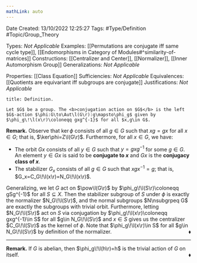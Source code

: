 ```yaml
---
mathLink: auto
---
```


<div class="topSpace"></div>

Date Created: 13/10/2022 12:25:27
Tags: #Type/Definition #Topic/Group_Theory

Types: <i>Not Applicable</i>
Examples: [[Permutations are conjugate iff same cycle type]], [[Endomorphisms in Category of Modules#^similarity-of-matrices]]
Constructions: [[Centralizer and Center]], [[Normalizer]], [[Inner Automorphism Group]]
Generalizations: <i>Not Applicable</i>

Properties: [[Class Equation]]
Sufficiencies: <i>Not Applicable</i>
Equivalences: [[Quotients are equivariant iff subgroups are conjugate]]
Justifications: <i>Not Applicable</i>

``` ad-Definition
title: Definition.

Let $G$ be a group. The <b>conjugation action on $G$</b> is the left $G$-action $\phi:G\to\Aut\l(G\r):g\mapsto\phi_g$ given by $\phi_g\!\l(x\r)\coloneqq gxg^{-1}$ for all $x,g\in G$.

```

<b>Remark.</b> Observe that $\ker\phi$ consists of all $g\in G$ such that $xg=gx$ for all $x\in G$; that is, $\ker\phi=Z\l(G\r)$. Furthermore, for all $x\in G$, we have:
* The orbit $Gx$ consists of all $y\in G$ such that $y=gxg^{-1}$ for some $g\in G$. An element $y\in Gx$ is said to be <b>conjugate to $x$</b> and $Gx$ is the <b>conjugacy class of $x$</b>.
* The stabilizer $G_x$ consists of all $g\in G$ such that $xgx^{-1}=g$; that is, $G_x=C_G\!\l(x\r)=N_G\!\l(x\r)$.

Generalizing, we let $G$ act on $\pow\l(G\r)$ by $\phi_g\!\l(S\r)\coloneqq gSg^{-1}$ for all $S\subseteq X$. Then the stabilizer subgroup of $S$ under $\phi$ is exactly the normalizer $N_G\!\l(S\r)$, and the normal subgroups $N\nsubgrpeq G$ are exactly the subgroups with trivial orbit. Furthermore, letting $N_G\!\l(S\r)$ act on $S$ via conjugation by $\phi_g\!\l(x\r)\coloneqq gxg^{-1}\in S$ for all $g\in N_G\!\l(S\r)$ and $x\in S$ gives us the centralizer $C_G\!\l(S\r)$ as the kernel of $\phi$. Note that $\phi_g\!\l(x\r)\in S$ for all $g\in N_G\!\l(S\r)$ by definition of the normalizer.<span style="float:right;">$\blacklozenge$</span>

---

<b>Remark.</b> If $G$ is abelian, then $\phi_g\!\l(h\r)=h$ is the trivial action of $G$ on itself.<span style="float:right;">$\blacklozenge$</span>
